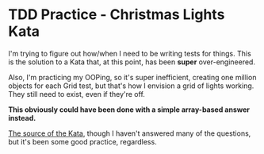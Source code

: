 # TDD Practice - Christmas Lights Kata

I'm trying to figure out how/when I need to be writing tests for things. This
is the solution to a Kata that, at this point, has been **super** over-engineered.

Also, I'm practicing my OOPing, so it's super inefficient, creating one million
objects for each Grid test, but that's how I envision a grid of lights working.
They still need to exist, even if they're off.

**This obviously could have been done with a simple array-based answer instead.**

[The source of the Kata](https://kata-log.rocks/christmas-lights-kata), though I haven't answered many of the questions,
but it's been some good practice, regardless.
